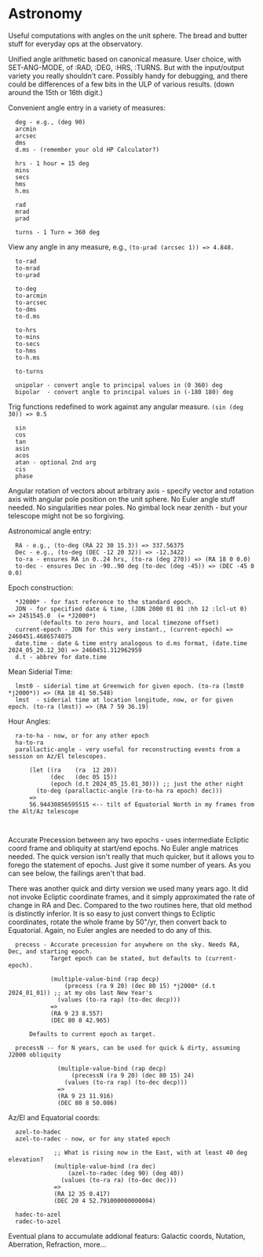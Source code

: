 # Astronomy
Useful computations with angles on the unit sphere. The bread and butter stuff for everyday ops at the observatory.

Unified angle arithmetic based on canonical measure. User choice, with SET-ANG-MODE, of :RAD, :DEG, :HRS, :TURNS. But with the input/output variety you really shouldn't care. Possibly handy for debugging, and there could be differences of a few bits in the ULP of various results. (down around the 15th or 16th digit.)

Convenient angle entry in a variety of measures:
  ```
    deg - e.g., (deg 90)
    arcmin
    arcsec
    dms
    d.ms - (remember your old HP Calculator?)

    hrs - 1 hour = 15 deg
    mins
    secs
    hms
    h.ms
  
    rad
    mrad
    μrad

    turns - 1 Turn = 360 deg
```

View any angle in any measure, e.g., ```(to-μrad (arcsec 1)) => 4.848.```
```
  to-rad
  to-mrad
  to-μrad

  to-deg
  to-arcmin
  to-arcsec
  to-dms
  to-d.ms

  to-hrs
  to-mins
  to-secs
  to-hms
  to-h.ms

  to-turns

  unipolar - convert angle to principal values in (0 360) deg
  bipolar  - convert angle to principal values in (-180 180) deg

```


Trig functions redefined to work against any angular measure. ```(sin (deg 30)) => 0.5```
```
  sin
  cos
  tan
  asin
  acos
  atan - optional 2nd arg
  cis
  phase
```

Angular rotation of vectors about arbitrary axis - specify vector and rotation axis with angular pole position on the unit sphere. No Euler angle stuff needed. No singularities near poles. No gimbal lock near zenith - but your telescope might not be so forgiving.

Astronomical angle entry:
```
  RA - e.g., (to-deg (RA 22 30 15.3)) => 337.56375
  Dec - e.g., (to-deg (DEC -12 20 32)) => -12.3422
  to-ra - ensures RA in 0..24 hrs, (to-ra (deg 270)) => (RA 18 0 0.0)
  to-dec - ensures Dec in -90..90 deg (to-dec (deg -45)) => (DEC -45 0 0.0)
```
Epoch construction:
```
  *J2000* - for fast reference to the standard epoch.
  JDN - for specified date & time, (JDN 2000 01 01 :hh 12 :lcl-ut 0) => 2451545.0  (= *J2000*)
         (defaults to zero hours, and local timezone offset)
  current-epoch - JDN for this very instant., (current-epoch) => 2460451.4686574075
  date.time - date & time entry analogous to d.ms format, (date.time 2024_05_20.12_30) => 2460451.312962959
  d.t - abbrev for date.time
```

Mean Siderial Time:
```
  lmst0 - siderial time at Greenwich for given epoch. (to-ra (lmst0 *j2000*)) => (RA 18 41 50.548)
  lmst  - siderial time at location longitude, now, or for given epoch. (to-ra (lmst)) => (RA 7 59 36.19) 
```

Hour Angles:
```
  ra-to-ha - now, or for any other epoch
  ha-to-ra
  parallactic-angle - very useful for reconstructing events from a session on Az/El telescopes.

      (let ((ra    (ra  12 20))
            (dec   (dec 05 15))
            (epoch (d.t 2024_05_15.01_30))) ;; just the other night
        (to-deg (parallactic-angle (ra-to-ha ra epoch) dec)))
      =>
      56.94430856595515 <-- tilt of Equatorial North in my frames from the Alt/Az telescope



```

Accurate Precession between any two epochs - uses intermediate Ecliptic coord frame and obliquity at start/end epochs. No Euler angle matrices needed. The quick version isn't really that much quicker, but it allows you to forego the statement of epochs. Just give it some number of years. As you can see below, the failings aren't that bad.

There was another quick and dirty version we used many years ago. It did not invoke Ecliptic coordinate frames, and it simply approximated the rate of change in RA and Dec. Compared to the two routines here, that old method is distinctly inferior. It is so easy to just convert things to Ecliptic coordinates, rotate the whole frame by 50"/yr, then convert back to Equatorial. Again, no Euler angles are needed to do any of this.
```
  precess - Accurate precession for anywhere on the sky. Needs RA, Dec, and starting epoch.
            Target epoch can be stated, but defaults to (current-epoch).

            (multiple-value-bind (rap decp)
                (precess (ra 9 20) (dec 80 15) *j2000* (d.t 2024_01_01)) ;; at my obs last New Year's
              (values (to-ra rap) (to-dec decp)))
            =>
            (RA 9 23 8.557)
            (DEC 80 8 42.965)

      Defaults to current epoch as target.

  precessN -- for N years, can be used for quick & dirty, assuming J2000 obliquity

              (multiple-value-bind (rap decp)
                  (precessN (ra 9 20) (dec 80 15) 24)
                (values (to-ra rap) (to-dec decp)))
              =>
              (RA 9 23 11.916)
              (DEC 80 8 50.086)

```

Az/El and Equatorial coords:
```
  azel-to-hadec
  azel-to-radec - now, or for any stated epoch

             ;; What is rising now in the East, with at least 40 deg elevation?
             (multiple-value-bind (ra dec)
                 (azel-to-radec (deg 90) (deg 40))
               (values (to-ra ra) (to-dec dec)))
             =>
             (RA 12 35 0.417)
             (DEC 20 4 52.791000000000004)

  hadec-to-azel
  radec-to-azel
```

Eventual plans to accumulate addional featurs: Galactic coords, Nutation, Aberration, Refraction, more...
